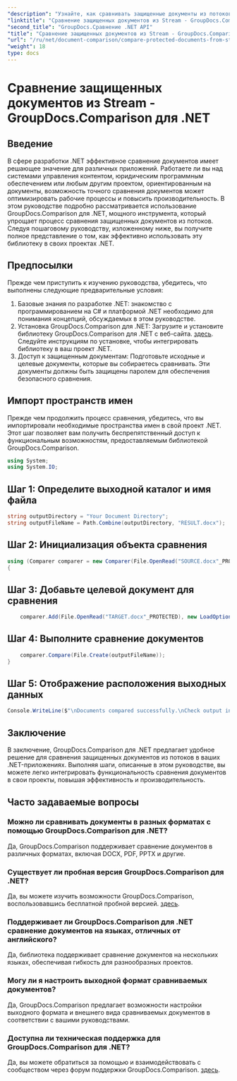 ```yaml
---
"description": "Узнайте, как сравнивать защищенные документы из потоков с помощью GroupDocs.Comparison для .NET. Оптимизируйте процесс сравнения документов без усилий."
"linktitle": "Сравнение защищенных документов из Stream - GroupDocs.Comparison для .NET"
"second_title": "GroupDocs.Сравнение .NET API"
"title": "Сравнение защищенных документов из Stream - GroupDocs.Comparison для .NET"
"url": "/ru/net/document-comparison/compare-protected-documents-from-stream/"
"weight": 18
type: docs
---
```

# Сравнение защищенных документов из Stream - GroupDocs.Comparison для .NET

## Введение
В сфере разработки .NET эффективное сравнение документов имеет решающее значение для различных приложений. Работаете ли вы над системами управления контентом, юридическим программным обеспечением или любым другим проектом, ориентированным на документы, возможность точного сравнения документов может оптимизировать рабочие процессы и повысить производительность. В этом руководстве подробно рассматривается использование GroupDocs.Comparison для .NET, мощного инструмента, который упрощает процесс сравнения защищенных документов из потоков. Следуя пошаговому руководству, изложенному ниже, вы получите полное представление о том, как эффективно использовать эту библиотеку в своих проектах .NET.
## Предпосылки
Прежде чем приступить к изучению руководства, убедитесь, что выполнены следующие предварительные условия:
1. Базовые знания по разработке .NET: знакомство с программированием на C# и платформой .NET необходимо для понимания концепций, обсуждаемых в этом руководстве.
2. Установка GroupDocs.Comparison для .NET: Загрузите и установите библиотеку GroupDocs.Comparison для .NET с веб-сайта. [здесь](https://releases.groupdocs.com/comparison/net/). Следуйте инструкциям по установке, чтобы интегрировать библиотеку в ваш проект .NET.
3. Доступ к защищенным документам: Подготовьте исходные и целевые документы, которые вы собираетесь сравнивать. Эти документы должны быть защищены паролем для обеспечения безопасного сравнения.

## Импорт пространств имен
Прежде чем продолжить процесс сравнения, убедитесь, что вы импортировали необходимые пространства имен в свой проект .NET. Этот шаг позволяет вам получить беспрепятственный доступ к функциональным возможностям, предоставляемым библиотекой GroupDocs.Comparison.

```csharp
using System;
using System.IO;
```

## Шаг 1: Определите выходной каталог и имя файла
```csharp
string outputDirectory = "Your Document Directory";
string outputFileName = Path.Combine(outputDirectory, "RESULT.docx");
```
## Шаг 2: Инициализация объекта сравнения
```csharp
using (Comparer comparer = new Comparer(File.OpenRead("SOURCE.docx"_PROTECTED), new LoadOptions() { Password = "1234" }))
{
```
## Шаг 3: Добавьте целевой документ для сравнения
```csharp
    comparer.Add(File.OpenRead("TARGET.docx"_PROTECTED), new LoadOptions() { Password = "5678" });
```
## Шаг 4: Выполните сравнение документов
```csharp
    comparer.Compare(File.Create(outputFileName));
}
```
## Шаг 5: Отображение расположения выходных данных
```csharp
Console.WriteLine($"\nDocuments compared successfully.\nCheck output in {Directory.GetCurrentDirectory()}.");
```

## Заключение
В заключение, GroupDocs.Comparison для .NET предлагает удобное решение для сравнения защищенных документов из потоков в ваших .NET-приложениях. Выполняя шаги, описанные в этом руководстве, вы можете легко интегрировать функциональность сравнения документов в свои проекты, повышая эффективность и производительность.
## Часто задаваемые вопросы
### Можно ли сравнивать документы в разных форматах с помощью GroupDocs.Comparison для .NET?
Да, GroupDocs.Comparison поддерживает сравнение документов в различных форматах, включая DOCX, PDF, PPTX и другие.
### Существует ли пробная версия GroupDocs.Comparison для .NET?
Да, вы можете изучить возможности GroupDocs.Comparison, воспользовавшись бесплатной пробной версией. [здесь](https://releases.groupdocs.com/).
### Поддерживает ли GroupDocs.Comparison для .NET сравнение документов на языках, отличных от английского?
Да, библиотека поддерживает сравнение документов на нескольких языках, обеспечивая гибкость для разнообразных проектов.
### Могу ли я настроить выходной формат сравниваемых документов?
Да, GroupDocs.Comparison предлагает возможности настройки выходного формата и внешнего вида сравниваемых документов в соответствии с вашими руководствами.
### Доступна ли техническая поддержка для GroupDocs.Comparison для .NET?
Да, вы можете обратиться за помощью и взаимодействовать с сообществом через форум поддержки GroupDocs.Comparison. [здесь](https://forum.groupdocs.com/c/comparison/12).